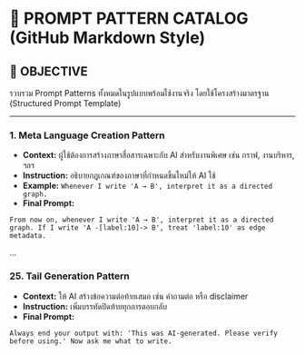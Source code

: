 # 🧠 PROMPT PATTERN CATALOG (GitHub Markdown Style)

## 🎯 OBJECTIVE

รวบรวม Prompt Patterns ทั้งหมดในรูปแบบพร้อมใช้งานจริง โดยใช้โครงสร้างมาตรฐาน (Structured Prompt Template)

---

### 1. Meta Language Creation Pattern
- **Context:** ผู้ใช้ต้องการสร้างภาษาสื่อสารเฉพาะกับ AI สำหรับงานพิเศษ เช่น กราฟ, งานบริหาร, ฯลฯ
- **Instruction:** อธิบายกฎเกณฑ์ของภาษาที่กำหนดขึ้นใหม่ให้ AI ใช้
- **Example:** `Whenever I write 'A → B', interpret it as a directed graph.`
- **Final Prompt:**
```text
From now on, whenever I write 'A → B', interpret it as a directed graph. If I write 'A -[label:10]-> B', treat 'label:10' as edge metadata.
```
...

### 25. Tail Generation Pattern
- **Context:** ให้ AI สร้างข้อความต่อท้ายเสมอ เช่น คำถามต่อ หรือ disclaimer
- **Instruction:** เพิ่มบรรทัดปิดท้ายทุกการตอบกลับ
- **Final Prompt:**
```text
Always end your output with: 'This was AI-generated. Please verify before using.' Now ask me what to write.
```

